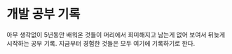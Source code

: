 # 개발 공부 기록

아무 생각없이 5년동안 배워온 것들이 머리에서 희미해지고 남는게 없어 보여서 뒤늦게 시작하는 공부 기록.
지금부터 경험한 것들은 모두 여기에 기록하기로 한다.
